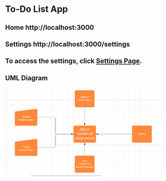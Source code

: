 # To-Do List App

## Home http://localhost:3000

## Settings http://localhost:3000/settings

## To access the settings, click [Settings Page](http://localhost:3000/settings).

## UML Diagram

![UML](./UML.PNG)
